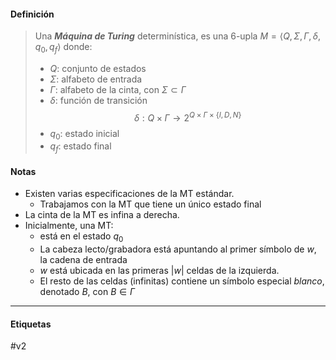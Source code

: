 #### Definición

> Una ***Máquina de Turing*** determinística, es una 6-upla $M=\langle Q,\Sigma,\Gamma,\delta,q_0,q_f\rangle$ donde:
> 	- $Q$: conjunto de estados
> 	- $\Sigma$: alfabeto de entrada
> 	- $\Gamma$: alfabeto de la cinta, con $\Sigma\subset\Gamma$
> 	- $\delta$: función de transición $$\delta:Q×\Gamma\to2^{Q×\Gamma×\{I,D,N\}}$$
> 	- $q_0$: estado inicial
> 	- $q_f$: estado final

#### Notas

- Existen varias especificaciones de la MT estándar.
	- Trabajamos con la MT que tiene un único estado final
- La cinta de la MT es infina a derecha.
- Inicialmente, una MT:
	- está en el estado $q_0$
	- La cabeza lecto/grabadora está apuntando al primer símbolo de $w$, la cadena de entrada
	- $w$ está ubicada en las primeras $|w|$ celdas de la izquierda.
	- El resto de las celdas (infinitas) contiene un símbolo especial *blanco*, denotado $B$, con $B\in\Gamma$

****
#### Etiquetas

#v2 